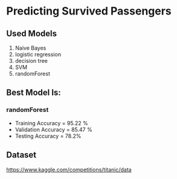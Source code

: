 # Predicting Survived Passengers
## Used Models
<ol>
  <li>Naive Bayes</li>
  <li>logistic regression</li>
  <li>decision tree</li>
  <li>SVM</li>
  <li>randomForest</li>
</ol>

## Best Model Is:
### randomForest
<ul>
  <li>Training Accuracy = 95.22 %</li>
  <li>Validation Accuracy = 85.47 %
</li>
  <li>Testing Accuracy = 78.2%</li>
</ul>



## Dataset
https://www.kaggle.com/competitions/titanic/data
